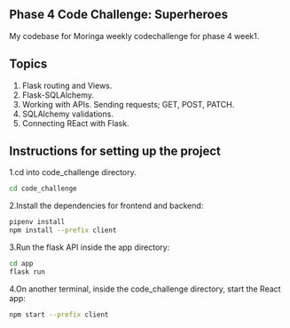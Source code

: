 ## Phase 4 Code Challenge: Superheroes
My codebase for Moringa weekly codechallenge for phase 4 week1.
 ## Topics
 1. Flask routing and Views.
 2. Flask-SQLAlchemy.
 3. Working with APIs. Sending requests; GET, POST, PATCH.
 4. SQLAlchemy validations.
 5. Connecting REact with Flask.

 ## Instructions for setting up the project
 1.cd into code_challenge directory.
 ```sh
 cd code_challenge
 ```
 2.Install the dependencies for frontend and backend:
 ```sh
 pipenv install
 npm install --prefix client
 ```
 3.Run the flask API inside the app directory:
 ```sh
 cd app
 flask run
 ```
 4.On another terminal, inside the code_challenge directory, start the React app:
 ```sh
 npm start --prefix client
 ```